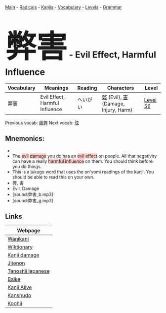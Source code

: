 <style> bigfont {font-size: 100px}</style>
[Main](../README.md) -
[Radicals](../radicals.md) -
[Kanjis](../kanjis.md) -
[Vocabulary](../vocabulary.md) -
[Levels](../levels.md) -
[Grammar](../grammar.md)
# <bigfont> 弊害</bigfont> - Evil Effect, Harmful Influence 

| Vocabulary | Meanings | Reading | Characters | Level |
| --- | --- | --- | --- | --- |
| 弊害 | Evil Effect, Harmful Influence | へいがい |  [弊](../kanjis/弊.md) (Evil), [害](../kanjis/害.md) (Damage, Injury, Harm) | [Level 56](../levels/wk_level56.md) |

Previous vocab: [疲弊](疲弊.md) Next vocab: [弦](弦.md) 

## Mnemonics:

* 
* The <span style="background-color:#ffcccb"> evil</span> <span style="background-color:#ffcccb"> damage</span> you do has an <span style="background-color:#ffcccb"> evil effect</span> on people. All that negativity can have a really <span style="background-color:#ffcccb"> harmful influence</span> on them. You should think before you do things.
* This is a jukugo word that uses the on'yomi readings of the kanji. You should be able to read this on your own.
* 弊, 害
* Evil, Damage
* [sound:弊害_b.mp3]
* [sound:弊害_g.mp3]


## Links 

| Webpage |
| --- |
| [Wanikani          ](https://www.wanikani.com/kanji/弊害) |
| [Wiktionary        ](https://en.wiktionary.org/wiki/弊害) |
| [Kanji damage      ](http://www.kanjidamage.com/kanji/search?utf8=✓&q=弊害) |
| [Jitenon           ](https://jitenon.com/kanji/弊害) |
| [Tanoshii japanese ](https://www.tanoshiijapanese.com/dictionary/kanji.cfm?k=弊害) |
| [Baike             ](https://baike.baidu.com/item/弊害) |
| [Kanji Alive       ](https://app.kanjialive.com/弊害) |
| [Kanshudo          ](https://www.kanshudo.com/searchmn?q=弊害) |
| [Koohii            ](https://kanji.koohii.com/study/kanji/弊害) |
